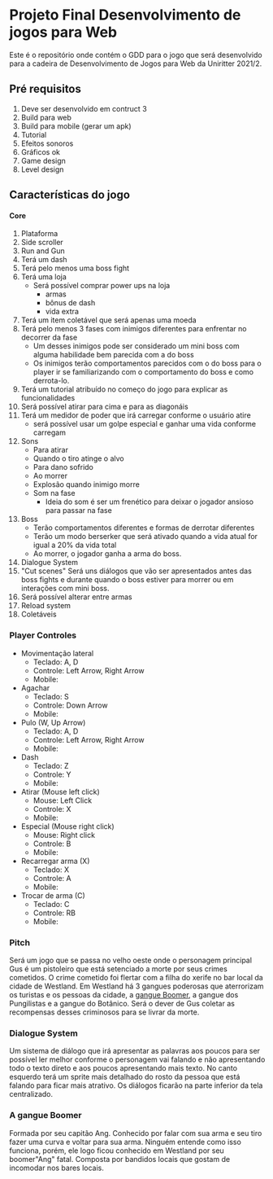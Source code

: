 # Projeto Final Desenvolvimento de jogos para Web

Este é o repositório onde contém o GDD para o jogo que será desenvolvido para a cadeira de Desenvolvimento de Jogos para Web da Uniritter 2021/2.

## Pré requisitos

1. Deve ser desenvolvido em contruct 3
1. Build para web
1. Build para mobile (gerar um apk)
1. Tutorial
1. Efeitos sonoros
1. Gráficos ok
1. Game design
1. Level design

## Características do jogo

#### Core
1. Plataforma
1. Side scroller
1. Run and Gun
1. Terá um dash
1. Terá pelo menos uma boss fight
1. Terá uma loja
    - Será possível comprar power ups na loja 
        - armas
        - bônus de dash 
        - vida extra
1. Terá um item coletável que será apenas uma moeda
1. Terá pelo menos 3 fases com inimigos diferentes para enfrentar no decorrer da fase
    - Um desses inimigos pode ser considerado um mini boss com alguma habilidade bem parecida com a do boss
    - Os inimigos terão comportamentos parecidos com o do boss para o player ir se familiarizando com o comportamento do boss e como derrota-lo.
1. Terá um tutorial atribuído no começo do jogo para explicar as funcionalidades
1. Será possível atirar para cima e para as diagonáis
1. Terá um medidor de poder que irá carregar conforme o usuário atire
    - será possível usar um golpe especial e ganhar uma vida conforme carregam
1. Sons
    - Para atirar
    - Quando o tiro atinge o alvo
    - Para dano sofrido
    - Ao morrer
    - Explosão quando inimigo morre
    - Som na fase
        - Ideia do som é ser um frenético para deixar o jogador ansioso para passar na fase
1. Boss
    - Terão comportamentos diferentes e formas de derrotar diferentes
    - Terão um modo berserker que será ativado quando a vida atual for igual a 20% da vida total
    - Ao morrer, o jogador ganha a arma do boss.
1. Dialogue System
1. "Cut scenes"
    Será uns diálogos que vão ser apresentados antes das boss fights e durante quando o boss estiver para morrer ou em interações com mini boss.
1. Será possível alterar entre armas
1. Reload system
1. Coletáveis

### Player Controles

- Movimentação lateral
    - Teclado: A, D
    - Controle: Left Arrow, Right Arrow
    - Mobile:
- Agachar
    - Teclado: S
    - Controle: Down Arrow
    - Mobile:
- Pulo (W, Up Arrow)
    - Teclado: A, D
    - Controle: Left Arrow, Right Arrow
    - Mobile:
- Dash
    - Teclado: Z
    - Controle: Y
    - Mobile:
- Atirar (Mouse left click)
    - Mouse: Left Click
    - Controle: X
    - Mobile:
- Especial (Mouse right click)
    - Mouse: Right click
    - Controle: B
    - Mobile:
- Recarregar arma (X)
    - Teclado: X
    - Controle: A
    - Mobile:
- Trocar de arma (C)
    - Teclado: C
    - Controle: RB
    - Mobile:

### Pitch

Será um jogo que se passa no velho oeste onde o personagem principal Gus é um pistoleiro que está setenciado a morte por seus crimes cometidos. O crime cometido foi flertar com a filha do xerife no bar local da cidade de Westland. Em Westland há 3 gangues poderosas que aterrorizam os turistas e os pessoas da cidade, a [gangue Boomer](###A-gangue-Boomer), a gangue dos Pungilistas e a gangue do Botânico. Será o dever de Gus coletar as recompensas desses criminosos para se livrar da morte.

### Dialogue System

Um sistema de diálogo que irá apresentar as palavras aos poucos para ser possível ler melhor conforme o personagem vai falando e não apresentando todo o texto direto e aos poucos apresentando mais texto. No canto esquerdo terá um sprite mais detalhado do rosto da pessoa que está falando para ficar mais atrativo. Os diálogos ficarão na parte inferior da tela centralizado.

### A gangue Boomer

Formada por seu capitão Ang. Conhecido por falar com sua arma e seu tiro fazer uma curva e voltar para sua arma. Ninguém entende como isso funciona, porém, ele logo ficou conhecido em Westland por seu boomer"Ang" fatal. Composta por bandidos locais que gostam de incomodar nos bares locais.
